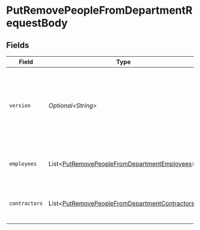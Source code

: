 # PutRemovePeopleFromDepartmentRequestBody


## Fields

| Field                                                                                                                                                                         | Type                                                                                                                                                                          | Required                                                                                                                                                                      | Description                                                                                                                                                                   |
| ----------------------------------------------------------------------------------------------------------------------------------------------------------------------------- | ----------------------------------------------------------------------------------------------------------------------------------------------------------------------------- | ----------------------------------------------------------------------------------------------------------------------------------------------------------------------------- | ----------------------------------------------------------------------------------------------------------------------------------------------------------------------------- |
| `version`                                                                                                                                                                     | *Optional\<String>*                                                                                                                                                           | :heavy_minus_sign:                                                                                                                                                            | The current version of the object. See the [versioning guide](https://docs.gusto.com/embedded-payroll/docs/versioning#object-layer) for information on how to use this field. |
| `employees`                                                                                                                                                                   | List\<[PutRemovePeopleFromDepartmentEmployees](../../models/operations/PutRemovePeopleFromDepartmentEmployees.md)>                                                            | :heavy_minus_sign:                                                                                                                                                            | Array of employees to remove from a department                                                                                                                                |
| `contractors`                                                                                                                                                                 | List\<[PutRemovePeopleFromDepartmentContractors](../../models/operations/PutRemovePeopleFromDepartmentContractors.md)>                                                        | :heavy_minus_sign:                                                                                                                                                            | Array of contractors to remove from a department                                                                                                                              |